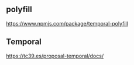 ## polyfill

https://www.npmjs.com/package/temporal-polyfill

## Temporal

https://tc39.es/proposal-temporal/docs/
